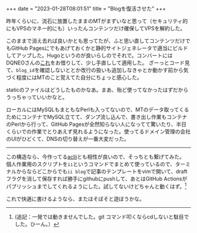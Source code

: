 +++
date = "2023-01-28T08:01:51"
title = "Blogを復活させた"
+++

昨年くらいに、流石に放置したままのMTがまずいなと思って（セキュリティ的にもVPSのマネー的にも）いったんコンテンツだけ確保してVPSを解約した。

このままで消え去れば良いかとも思ってたが、ふと思い直してコンテンツだけでもGitHub Pagesにでもあげておくかと静的サイトジェネレータで適当にビルドしてアップした。Hugoというのが良いらしのでそれで。コンバートにはDQNEOさんの[これ](http://dqn.sakusakutto.jp/2015/06/movabletype2hugo.html)をお借りして、少し手直しして適用した。
ざーっとコード見て、`blog_id`を確認しないととか改行の扱いも追加しなきゃとか動かす前から気づく程度にはMTのこと覚えてた自分にちょっと感心した。

staticのファイルはどうしたものかなあ。まあ、殆ど使ってなかったはずだからうっちゃっていいかなと。

ローカルにはMySQLもまともなPerlも入ってないので、MTのデータ取ってくるためにコンテナでMySQL立てて、ダンプ流し込んで、書き出し作業もコンテナのPerlから行って、GitHub Pagesが全然知らない人になってて驚いたり、半日くらいでの作業でとりあえず見れるようになった。使ってるドメイン管理の会社のUIがひどくて、DNSの切り替えが一番大変だった。

------

この構造なら、今作ってる[aclii](https://github.com/aklaswad/aclii)とも相性が良いので、そっちとも繋げてみた。
個人作業用のスクリプトを`ii`というコマンドでまとめて使っているので、ターミナルからならどこからでも`ii blog`で記事のテンプレートをvimで開いて、draftフラグを消して保存すれば勝手にgithubにpushして、あとはGitHub Actionsがパブリッシュまでしてくれるようにした。試してないけどちゃんと動くはず。[^1]

これで快適に書けるようなら、またほそぼそと遊ぼうかな。


[^1]: (追記：一発では動きませんでした。git コマンド叩くならcdしないと駄目でした。ひーん。）
